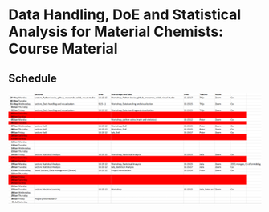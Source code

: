 
# Data Handling, DoE and Statistical Analysis for Material Chemists: Course Material

## Schedule
<img src="./Figures/Schedule.PNG" width="800" />

